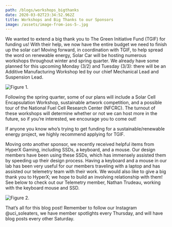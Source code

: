 ```yaml
---
path: /blogs/workshops_bigthanks
date: 2020-03-02T23:34:52.962Z
title: Workshops and Big Thanks to our Sponsors
image: /assets/image-from-ios-5-.jpg
---
```

We wanted to extend a big thank you to The Green Initiative Fund (TGIF) for funding us! With their help, we now have the entire budget we need to finish up the solar car! Moving forward, in coordination with TGIF, to help spread the word on renewable energy, Solar Car will be hosting numerous workshops throughout winter and spring quarter. We already have some planned for this upcoming Monday (3/2) and Tuesday (3/3): there will be an Additive Manufacturing Workshop led by our chief Mechanical Lead and Suspension Lead. 



![](/assets/additive-manufacturing-workshop-wk-9.jpg "Figure 1.")



Following the spring quarter, some of our plans will include a Solar Cell Encapsulation Workshop, sustainable artwork competition, and a possible tour of the National Fuel Cell Research Center (NFCRC). The turnout of these workshops will determine whether or not we can host more in the future, so if you’re interested, we encourage you to come out!

If anyone you know who’s trying to get funding for a sustainable/renewable energy project, we highly recommend applying for TGIF.



Moving onto another sponsor, we recently received helpful items from HyperX Gaming, including SSDs, a keyboard, and a mouse. Our design members have been using these SSDs, which has immensely assisted them by speeding up their design process. Having a keyboard and a mouse in our lab has been very useful for our members traveling with a laptop and has assisted our telemetry team with their work. We would also like to give a big thank you to HyperX; we hope to build an involving relationship with them! See below to check out our Telemetry member, Nathan Trudeau, working with the keyboard mouse and SSD.



![](/assets/image-from-ios-5-.jpg "Figure 2.")



That’s all for this blog post! Remember to follow our Instagram @uci_soleaters, we have member spotlights every Thursday, and will have blog posts every other Saturday.
